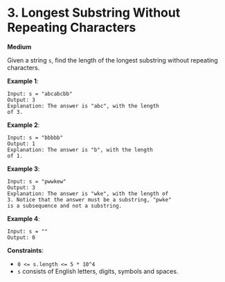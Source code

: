 # 3. Longest Substring Without Repeating Characters
**Medium**

Given a string `s`, find the length of the longest substring without repeating characters.

**Example 1**:
``` 
Input: s = "abcabcbb"
Output: 3
Explanation: The answer is "abc", with the length 
of 3.
```

**Example 2**:
``` 
Input: s = "bbbbb" 
Output: 1
Explanation: The answer is "b", with the length 
of 1.
```

**Example 3**:
``` 
Input: s = "pwwkew"
Output: 3
Explanation: The answer is "wke", with the length of
3. Notice that the answer must be a substring, "pwke" 
is a subsequence and not a substring.
```

**Example 4**:
``` 
Input: s = ""
Output: 0
```

**Constraints**:
* `0 <= s.length <= 5 * 10^4`
* `s` consists of English letters, digits, symbols and spaces.
